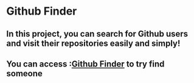 # Github Finder

<!-- This project was bootstrapped with [Create React App](https://github.com/facebook/create-react-app). -->

## In this project, you can search for Github users and visit their repositories easily and simply!

## You can access :[Github Finder]() to try find someone
